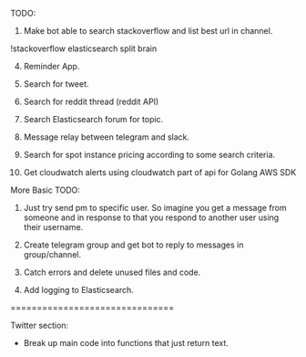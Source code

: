 TODO:


1. Make bot able to search stackoverflow and list best url in channel.

!stackoverflow elasticsearch split brain

4. Reminder App.

5. Search for tweet.

6. Search for reddit thread (reddit API)

7. Search Elasticsearch forum for topic.

8. Message relay between telegram and slack.

9. Search for spot instance pricing according to some search criteria.

10. Get cloudwatch alerts using cloudwatch part of api for Golang AWS SDK



More Basic TODO:

1. Just try send pm to specific user. So imagine you get a message from
someone and in response to that you respond to another user using their username.

2. Create telegram group and get bot to reply to messages in group/channel.

3. Catch errors and delete unused files and code.

4. Add logging to Elasticsearch.


===============================


Twitter section:

- Break up main code into functions that just return text.
